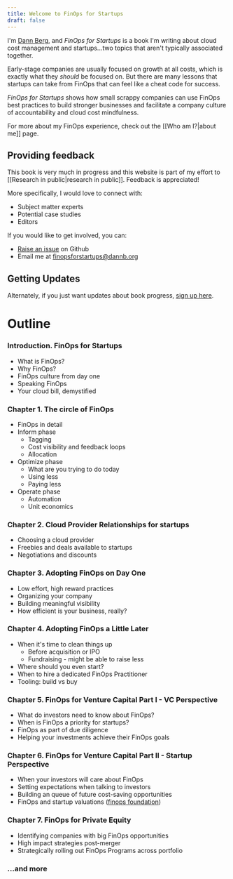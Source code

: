 ```yaml
---
title: Welcome to FinOps for Startups
draft: false
---
```

I'm [Dann Berg](https://dannb.org), and _FinOps for Startups_ is a book I'm writing about cloud cost management and startups...two topics that aren't typically associated together.

Early-stage companies are usually focused on growth at all costs, which is exactly what they _should_ be focused on. But there are many lessons that startups can take from FinOps that can feel like a cheat code for success.

_FinOps for Startups_ shows how small scrappy companies can use FinOps best practices to build stronger businesses and facilitate a company culture of accountability and cloud cost mindfulness.

For more about my FinOps experience, check out the [[Who am I?|about me]] page.
## Providing feedback
This book is very much in progress and this website is part of my effort to [[Research in public|research in public]]. Feedback is appreciated!

More specifically, I would love to connect with:
- Subject matter experts
- Potential case studies
- Editors

If you would like to get involved, you can:
- [Raise an issue](https://github.com/dannberg/finops-for-startups) on Github
- Email me at [finopsforstartups@dannb.org](mailto:finopsforstartups@dannb.org)

## Getting Updates

Alternately, if you just want updates about book progress, [sign up here](https://deft-thinker-5848.ck.page/5733f9e200).
# Outline

### Introduction. FinOps for Startups
- What is FinOps?
- Why FinOps?
- FinOps culture from day one
- Speaking FinOps
- Your cloud bill, demystified

### Chapter 1. The circle of FinOps
- FinOps in detail
- Inform phase
    - Tagging
    - Cost visibility and feedback loops
    - Allocation
- Optimize phase
    - What are you trying to do today
    - Using less
    - Paying less
- Operate phase
    - Automation
    - Unit economics

### Chapter 2. Cloud Provider Relationships for startups
- Choosing a cloud provider
- Freebies and deals available to startups
- Negotiations and discounts

### Chapter 3. Adopting FinOps on Day One
- Low effort, high reward practices
- Organizing your company
- Building meaningful visibility
- How efficient is your business, really?

### Chapter 4. Adopting FinOps a Little Later
- When it's time to clean things up
    - Before acquisition or IPO
    - Fundraising - might be able to raise less
- Where should you even start?
- When to hire a dedicated FinOps Practitioner
- Tooling: build vs buy

### Chapter 5. FinOps for Venture Capital Part I - VC Perspective
- What do investors need to know about FinOps?
- When is FinOps a priority for startups?
- FinOps as part of due diligence
- Helping your investments achieve their FinOps goals

### Chapter 6. FinOps for Venture Capital Part II - Startup Perspective
- When your investors will care about FinOps
- Setting expectations when talking to investors
- Building an queue of future cost-saving opportunities
- FinOps and startup valuations ([finops foundation](https://www.finops.org/wg/accurate-company-valuations-using-finops/))

### Chapter 7. FinOps for Private Equity
- Identifying companies with big FinOps opportunities
- High impact strategies post-merger
- Strategically rolling out FinOps Programs across portfolio

### ...and more
